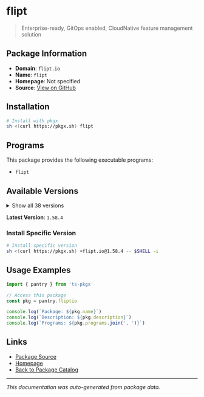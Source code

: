 # flipt

> Enterprise-ready, GitOps enabled, CloudNative feature management solution

## Package Information

- **Domain**: `flipt.io`
- **Name**: `flipt`
- **Homepage**: Not specified
- **Source**: [View on GitHub](https://github.com/pkgxdev/pantry/tree/main/projects/flipt.io/package.yml)

## Installation

```bash
# Install with pkgx
sh <(curl https://pkgx.sh) flipt
```

## Programs

This package provides the following executable programs:

- `flipt`

## Available Versions

<details>
<summary>Show all 38 versions</summary>

- `1.58.4`, `1.58.3`, `1.58.2`, `1.58.1`, `1.58.0`
- `1.57.0`, `1.56.0`, `1.55.1`, `1.55.0`, `1.54.2`
- `1.54.1`, `1.54.0`, `1.53.2`, `1.53.1`, `1.53.0`
- `1.52.2`, `1.52.1`, `1.52.0`, `1.51.1`, `1.51.0`
- `1.50.1`, `1.50.0`, `1.49.2`, `1.49.1`, `1.49.0`
- `1.48.1`, `1.48.0`, `1.47.1`, `1.47.0`, `1.46.3`
- `1.46.2`, `1.46.1`, `1.46.0`, `1.45.2`, `1.45.1`
- `1.45.0`, `1.44.1`, `1.44.0`

</details>

**Latest Version**: `1.58.4`

### Install Specific Version

```bash
# Install specific version
sh <(curl https://pkgx.sh) +flipt.io@1.58.4 -- $SHELL -i
```

## Usage Examples

```typescript
import { pantry } from 'ts-pkgx'

// Access this package
const pkg = pantry.fliptio

console.log(`Package: ${pkg.name}`)
console.log(`Description: ${pkg.description}`)
console.log(`Programs: ${pkg.programs.join(', ')}`)
```

## Links

- [Package Source](https://github.com/pkgxdev/pantry/tree/main/projects/flipt.io/package.yml)
- [Homepage](#)
- [Back to Package Catalog](../package-catalog.md)

---

*This documentation was auto-generated from package data.*
